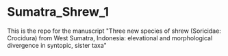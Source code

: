 # Sumatra_Shrew_1

This is the repo for the manuscript "Three new species of shrew (Soricidae: Crocidura) from West Sumatra, Indonesia: elevational and morphological divergence in syntopic, sister taxa"

